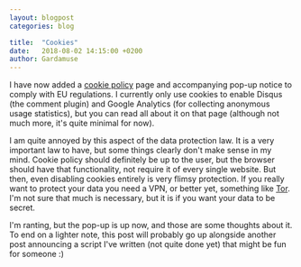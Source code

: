 ```yaml
---
layout: blogpost
categories: blog

title:  "Cookies"
date:   2018-08-02 14:15:00 +0200
author: Gardamuse
---
```


I have now added a [cookie policy](/cookiepolicy/) page and accompanying pop-up notice to comply with EU regulations. I currently only use cookies to enable Disqus (the comment plugin) and Google Analytics (for collecting anonymous usage statistics), but you can read all about it on that page (although not much more, it's quite minimal for now).

I am quite annoyed by this aspect of the data protection law. It is a very important law to have, but some things clearly don't make sense in my mind. Cookie policy should definitely be up to the user, but the browser should have that functionality, not require it of every single website. But then, even disabling cookies entirely is very flimsy protection. If you really want to protect your data you need a VPN, or better yet, something like [Tor](https://www.torproject.org). I'm not sure that much is necessary, but it is if you want your data to be secret.

I'm ranting, but the pop-up is up now, and those are some thoughts about it. To end on a lighter note, this post will probably go up alongside another post announcing a script I've written (not quite done yet) that might be fun for someone :)